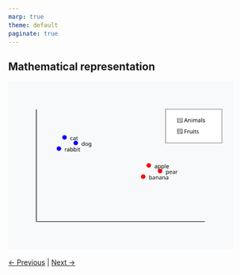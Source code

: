 ```yaml
---
marp: true
theme: default
paginate: true
---
```


## Mathematical representation

<img src="imgs/embeddings.svg" width="90%" height="90%">

[← Previous](001-what-means-embedding.md) | [Next →](001.2-what-means-embedding.md)
